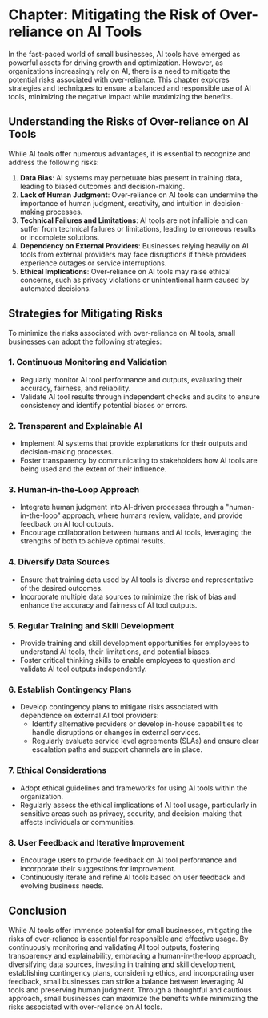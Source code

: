 Chapter: Mitigating the Risk of Over-reliance on AI Tools
=========================================================

In the fast-paced world of small businesses, AI tools have emerged as powerful assets for driving growth and optimization. However, as organizations increasingly rely on AI, there is a need to mitigate the potential risks associated with over-reliance. This chapter explores strategies and techniques to ensure a balanced and responsible use of AI tools, minimizing the negative impact while maximizing the benefits.

Understanding the Risks of Over-reliance on AI Tools
----------------------------------------------------

While AI tools offer numerous advantages, it is essential to recognize and address the following risks:

1. **Data Bias**: AI systems may perpetuate bias present in training data, leading to biased outcomes and decision-making.
2. **Lack of Human Judgment**: Over-reliance on AI tools can undermine the importance of human judgment, creativity, and intuition in decision-making processes.
3. **Technical Failures and Limitations**: AI tools are not infallible and can suffer from technical failures or limitations, leading to erroneous results or incomplete solutions.
4. **Dependency on External Providers**: Businesses relying heavily on AI tools from external providers may face disruptions if these providers experience outages or service interruptions.
5. **Ethical Implications**: Over-reliance on AI tools may raise ethical concerns, such as privacy violations or unintentional harm caused by automated decisions.

Strategies for Mitigating Risks
-------------------------------

To minimize the risks associated with over-reliance on AI tools, small businesses can adopt the following strategies:

### 1. **Continuous Monitoring and Validation**

* Regularly monitor AI tool performance and outputs, evaluating their accuracy, fairness, and reliability.
* Validate AI tool results through independent checks and audits to ensure consistency and identify potential biases or errors.

### 2. **Transparent and Explainable AI**

* Implement AI systems that provide explanations for their outputs and decision-making processes.
* Foster transparency by communicating to stakeholders how AI tools are being used and the extent of their influence.

### 3. **Human-in-the-Loop Approach**

* Integrate human judgment into AI-driven processes through a "human-in-the-loop" approach, where humans review, validate, and provide feedback on AI tool outputs.
* Encourage collaboration between humans and AI tools, leveraging the strengths of both to achieve optimal results.

### 4. **Diversify Data Sources**

* Ensure that training data used by AI tools is diverse and representative of the desired outcomes.
* Incorporate multiple data sources to minimize the risk of bias and enhance the accuracy and fairness of AI tool outputs.

### 5. **Regular Training and Skill Development**

* Provide training and skill development opportunities for employees to understand AI tools, their limitations, and potential biases.
* Foster critical thinking skills to enable employees to question and validate AI tool outputs independently.

### 6. **Establish Contingency Plans**

* Develop contingency plans to mitigate risks associated with dependence on external AI tool providers:
  * Identify alternative providers or develop in-house capabilities to handle disruptions or changes in external services.
  * Regularly evaluate service level agreements (SLAs) and ensure clear escalation paths and support channels are in place.

### 7. **Ethical Considerations**

* Adopt ethical guidelines and frameworks for using AI tools within the organization.
* Regularly assess the ethical implications of AI tool usage, particularly in sensitive areas such as privacy, security, and decision-making that affects individuals or communities.

### 8. **User Feedback and Iterative Improvement**

* Encourage users to provide feedback on AI tool performance and incorporate their suggestions for improvement.
* Continuously iterate and refine AI tools based on user feedback and evolving business needs.

Conclusion
----------

While AI tools offer immense potential for small businesses, mitigating the risks of over-reliance is essential for responsible and effective usage. By continuously monitoring and validating AI tool outputs, fostering transparency and explainability, embracing a human-in-the-loop approach, diversifying data sources, investing in training and skill development, establishing contingency plans, considering ethics, and incorporating user feedback, small businesses can strike a balance between leveraging AI tools and preserving human judgment. Through a thoughtful and cautious approach, small businesses can maximize the benefits while minimizing the risks associated with over-reliance on AI tools.
